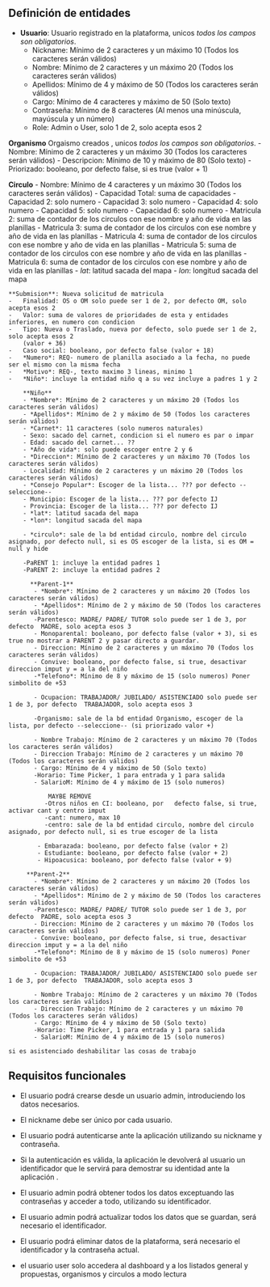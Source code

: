 ## Definición de entidades

-   **Usuario**: Usuario registrado en la plataforma, unicos 
        *todos los campos son obligatorios*.
    -   Nickname: Mínimo de 2 caracteres y un máximo 10 (Todos los caracteres serán válidos)
    -   Nombre: Mínimo de 2 caracteres y un máximo 20 (Todos los caracteres serán válidos)
    -   Apellidos: Mínimo de 4 y máximo de 50 (Todos los caracteres serán válidos)
    -   Cargo:  Mínimo de 4 caracteres y máximo de 50
        (Solo texto)
    -   Contraseña: Mínimo de 8 caracteres (Al menos una minúscula, mayúscula y un número)
    -   Role: Admin o User, solo 1 de 2, solo acepta esos 2

  **Organismo**      Orgaismo creados , unicos
        *todos los campos son obligatorios*.
     -   Nombre: Mínimo de 2 caracteres y un máximo 30 (Todos los caracteres serán válidos)
    -   Descripcion: Mínimo de 10 y máximo de 80  (Solo texto)
    -   Priorizado: booleano, por defecto false, si es true (valor + 1)
    

  **Circulo**
    - Nombre: Mínimo de 4 caracteres y un máximo 30 (Todos los caracteres serán válidos)
    - Capacidad Total: suma de capacidades
    - Capacidad 2: solo numero
    - Capacidad 3: solo numero
    - Capacidad 4: solo numero
    - Capacidad 5: solo numero
    - Capacidad 6: solo numero
    - Matricula 2: suma de contador de los circulos con ese nombre y año de vida en las planillas
    - Matricula 3: suma de contador de los circulos con ese nombre y año de vida en las planillas
    - Matricula 4: suma de contador de los circulos con ese nombre y año de vida en las planillas
    - Matricula 5: suma de contador de los circulos con ese nombre y año de vida en las planillas
    - Matricula 6: suma de contador de los circulos con ese nombre y año de vida en las planillas
    - *lat*: latitud sacada del mapa
    - *lon*: longitud sacada del mapa


    **Submision**: Nueva solicitud de matricula
    -   Finalidad: OS o OM solo puede ser 1 de 2, por defecto OM, solo acepta esos 2
    -   Valor: suma de valores de prioridades de esta y entidades inferiores, en numero con condicion
    -   Tipo: Nueva o Traslado, nueva por defecto, solo puede ser 1 de 2, solo acepta esos 2
        (valor + 36)
    -   Caso social: booleano, por defecto false (valor + 18) 
    -   *Numero*: REQ- numero de planilla asociado a la fecha, no puede ser el mismo con la misma fecha
    -   *Motivo*: REQ-, texto maximo 3 lineas, minimo 1
    -   *Niño*: incluye la entidad niño q a su vez incluye a padres 1 y 2 

        **Niño** 
        - *Nombre*: Mínimo de 2 caracteres y un máximo 20 (Todos los caracteres serán válidos)
        - *Apellidos*: Mínimo de 2 y máximo de 50 (Todos los caracteres serán válidos)
        - *Carnet*: 11 caracteres (solo numeros naturales)
        - Sexo: sacado del carnet, condicion si el numero es par o impar
        - Edad: sacado del carnet... ??
        - *Año de vida*: solo puede escoger entre 2 y 6
        - *Direccion*: Mínimo de 2 caracteres y un máximo 70 (Todos los caracteres serán válidos)
        - Localidad: Mínimo de 2 caracteres y un máximo 20 (Todos los caracteres serán válidos)
        - *Consejo Popular*: Escoger de la lista... ??? por defecto --seleccione--
        - Municipio: Escoger de la lista... ??? por defecto IJ
        - Provincia: Escoger de la lista... ??? por defecto IJ
        - *lat*: latitud sacada del mapa
        - *lon*: longitud sacada del mapa

        - *circulo*: sale de la bd entidad circulo, nombre del circulo asignado, por defecto null, si es OS escoger de la lista, si es OM = null y hide

        -PaRENT 1: incluye la entidad padres 1 
        -PaRENT 2: incluye la entidad padres 2

          **Parent-1**  
           - *Nombre*: Mínimo de 2 caracteres y un máximo 20 (Todos los caracteres serán válidos)
           - *Apellidos*: Mínimo de 2 y máximo de 50 (Todos los caracteres serán válidos)
           -Parentesco: MADRE/ PADRE/ TUTOR solo puede ser 1 de 3, por defecto  MADRE, solo acepta esos 3
           - Monoparental: booleano, por defecto false (valor + 3), si es true no mostrar a PARENT 2 y pasar directo a guardar.
           - Direccion: Mínimo de 2 caracteres y un máximo 70 (Todos los caracteres serán válidos)
           - Convive: booleano, por defecto false, si true, desactivar direccion imput y = a la del niño
           -*Telefono*: Mínimo de 8 y máximo de 15 (solo numeros) Poner simbolito de +53

           - Ocupacion: TRABAJADOR/ JUBILADO/ ASISTENCIADO solo puede ser 1 de 3, por defecto  TRABAJADOR, solo acepta esos 3

           -Organismo: sale de la bd entidad Organismo, escoger de la lista, por defecto --seleccione-- (si priorizado valor +)
           
           - Nombre Trabajo: Mínimo de 2 caracteres y un máximo 70 (Todos los caracteres serán válidos)
           - Direccion Trabajo: Mínimo de 2 caracteres y un máximo 70 (Todos los caracteres serán válidos)
           - Cargo: Mínimo de 4 y máximo de 50 (Solo texto)
           -Horario: Time Picker, 1 para entrada y 1 para salida
           - SalarioM: Mínimo de 4 y máximo de 15 (solo numeros) 

               MAYBE REMOVE
              -Otros niños en CI: booleano, por   defecto false, si true, activar cant y centro imput 
              -cant: numero, max 10
              -centro: sale de la bd entidad circulo, nombre del circulo asignado, por defecto null, si es true escoger de la lista

            - Embarazada: booleano, por defecto false (valor + 2)
            - Estudiante: booleano, por defecto false (valor + 2)
            - Hipoacusica: booleano, por defecto false (valor + 9)

         **Parent-2**  
           - *Nombre*: Mínimo de 2 caracteres y un máximo 20 (Todos los caracteres serán válidos)
           - *Apellidos*: Mínimo de 2 y máximo de 50 (Todos los caracteres serán válidos)
           -Parentesco: MADRE/ PADRE/ TUTOR solo puede ser 1 de 3, por defecto  PADRE, solo acepta esos 3
           - Direccion: Mínimo de 2 caracteres y un máximo 70 (Todos los caracteres serán válidos)
           - Convive: booleano, por defecto false, si true, desactivar direccion imput y = a la del niño
           -*Telefono*: Mínimo de 8 y máximo de 15 (solo numeros) Poner simbolito de +53

           - Ocupacion: TRABAJADOR/ JUBILADO/ ASISTENCIADO solo puede ser 1 de 3, por defecto  TRABAJADOR, solo acepta esos 3
           
           - Nombre Trabajo: Mínimo de 2 caracteres y un máximo 70 (Todos los caracteres serán válidos)
           - Direccion Trabajo: Mínimo de 2 caracteres y un máximo 70 (Todos los caracteres serán válidos)
           - Cargo: Mínimo de 4 y máximo de 50 (Solo texto)
           -Horario: Time Picker, 1 para entrada y 1 para salida
           - SalarioM: Mínimo de 4 y máximo de 15 (solo numeros) 
           
    si es asistenciado deshabilitar las cosas de trabajo


## Requisitos funcionales

-   El usuario podrá crearse desde un usuario admin, introduciendo los datos necesarios.
-   El nickname debe ser único por cada usuario.
-   El usuario podrá autenticarse ante la aplicación utilizando su nickname y contraseña.
-   Si la autenticación es válida, la aplicación le devolverá al usuario un identificador que le servirá para demostrar su identidad ante la aplicación .

-   El usuario admin podrá obtener todos los datos exceptuando las contraseñas y acceder a todo, utilizando su identificador.
-   El usuario admin podrá actualizar todos los datos que se guardan, será necesario el identificador.
-   El usuario podrá eliminar datos de la plataforma, será necesario el identificador y la contraseña actual.

-   el usuario user solo accedera al dashboard y a los listados general y propuestas, organismos y circulos a modo lectura


